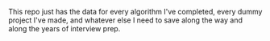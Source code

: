 This repo just has the data for every algorithm I've completed, every dummy project I've made, and whatever else I need to save along the way and along the years of interview prep.
